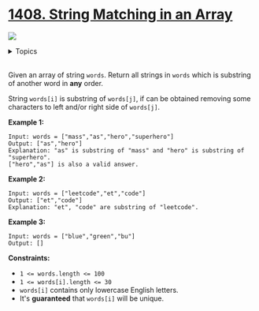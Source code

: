 # [1408. String Matching in an Array](https://leetcode.cn/problems/string-matching-in-an-array/)

![](https://img.shields.io/badge/Difficulty-Easy-green.svg)

<details>
<summary>Topics</summary>

* [`String`](https://leetcode.com/tag/string/)
* [`String Matching`](https://leetcode.com/tag/string-matching/)

</details>
<br />

Given an array of string `words`. Return all strings in `words` which is substring of another word in **any** order. 

String `words[i]` is substring of `words[j]`, if can be obtained removing some characters to left and/or right side of `words[j]`.
 

**Example 1:**

    Input: words = ["mass","as","hero","superhero"]
    Output: ["as","hero"]
    Explanation: "as" is substring of "mass" and "hero" is substring of "superhero".
    ["hero","as"] is also a valid answer.

**Example 2:**

    Input: words = ["leetcode","et","code"]
    Output: ["et","code"]
    Explanation: "et", "code" are substring of "leetcode".

**Example 3:**

    Input: words = ["blue","green","bu"]
    Output: []


**Constraints:**

 + `1 <= words.length <= 100`
 + `1 <= words[i].length <= 30`
 + `words[i]` contains only lowercase English letters.
 + It's **guaranteed** that `words[i]` will be unique.
